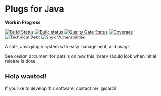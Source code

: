 # Plugs for Java

**Work in Progress**

[![Build Status](https://travis-ci.com/wavesoftware/plugs.svg?branch=master)](https://travis-ci.com/wavesoftware/plugs) [![Build status](https://ci.appveyor.com/api/projects/status/ex1rrdxjy771f6f0/branch/develop?svg=true)](https://ci.appveyor.com/project/cardil/plugs/branch/develop) [![Quality Gate Status](https://sonarcloud.io/api/project_badges/measure?project=wavesoftware_plugs&metric=alert_status)](https://sonarcloud.io/dashboard?id=wavesoftware_plugs) [![Coverage](https://sonarcloud.io/api/project_badges/measure?project=wavesoftware_plugs&metric=coverage)](https://sonarcloud.io/dashboard?id=wavesoftware_plugs) [![Technical Debt](https://sonarcloud.io/api/project_badges/measure?project=wavesoftware_plugs&metric=sqale_index)](https://sonarcloud.io/dashboard?id=wavesoftware_plugs) [![Snyk Vulnerabilities](https://img.shields.io/snyk/vulnerabilities/github/wavesoftware/plugs.svg)](https://app.snyk.io/org/cardil/projects)

A safe, Java plugin system with easy management, and usage.

See [design document](docs/design-doc.md) for details on how this library 
should look when initial release is done.

## Help wanted!

If you like to develop this software, contact me. @cardil
